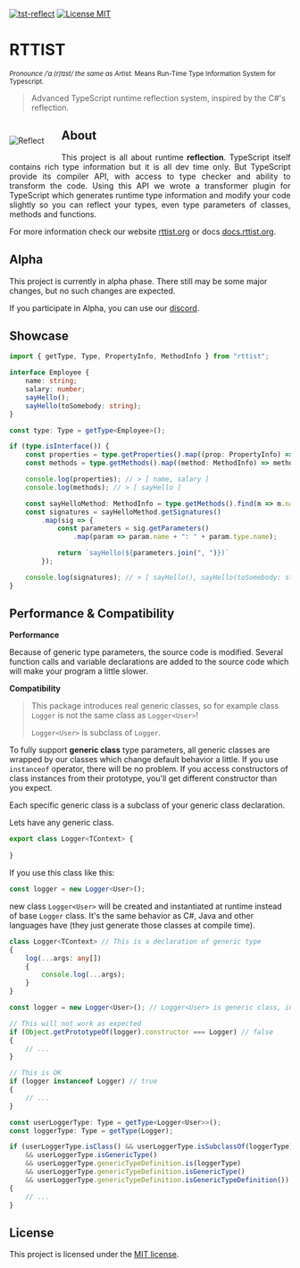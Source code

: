 <script>
setPagination(
    undefined,
    "/en/getting-started/installation"
);
</script>

[![tst-reflect](https://img.shields.io/npm/v/rttist.svg?color=brightgreen&style=flat-square&logo=npm&label=rttist)](https://www.npmjs.com/package/rttist)
[![License MIT](https://img.shields.io/badge/License-MIT-brightgreen?style=flat-square)](https://opensource.org/licenses/MIT)

<!-- ![Code coverage](docs/_images/coverage-badge.svg) -->

# RTTIST
<sup><i>Pronounce /ˈɑː(r)tɪst/ the same as Artist.</i> Means Run-Time Type Information System for Typescript.</sup>

> Advanced TypeScript runtime reflection system, inspired by the C#'s reflection.


<img src="/_images/logo-mark.png" alt="Reflect" align="left" style="padding: 2em 2em 2em 0;">


## About
<p style="text-align: justify">
This project is all about runtime <strong>reflection</strong>. 
TypeScript itself contains rich type information but it is all dev time only. 
But TypeScript provide its compiler API, with access to type checker and ability to transform the code. 
Using this API we wrote a transformer plugin for TypeScript which generates runtime type information 
and modify your code slightly so you can reflect your types, even type parameters of classes, methods and functions.
</p>

<p style="clear: both;"></p>

For more information check our website [rttist.org](https://rttist.org) or docs [docs.rttist.org](https://docs.rttist.org).


## Alpha
This project is currently in alpha phase.
There still may be some major changes, but no such changes are expected.

If you participate in Alpha, you can use our [discord](https://discord.gg/74qn6KPAUP).


## Showcase
[//]: # (TODO: List of StackBlitz examples)

```typescript
import { getType, Type, PropertyInfo, MethodInfo } from "rttist";

interface Employee {
    name: string;
    salary: number;
    sayHello();
    sayHello(toSomebody: string);
}

const type: Type = getType<Employee>();

if (type.isInterface()) {
    const properties = type.getProperties().map((prop: PropertyInfo) => prop.name);
    const methods = type.getMethods().map((method: MethodInfo) => method.name);

    console.log(properties); // > [ name, salary ]
    console.log(methods); // > [ sayHello ]

    const sayHelloMethod: MethodInfo = type.getMethods().find(m => m.name === "sayHello");
    const signatures = sayHelloMethod.getSignatures()
        .map(sig => {
            const parameters = sig.getParameters()
                .map(param => param.name + ": " + param.type.name);

            return `sayHello(${parameters.join(", ")})`
        });

    console.log(signatures); // > [ sayHello(), sayHello(toSomebody: string) ]
}
```

## Performance & Compatibility
**Performance**

Because of generic type parameters, the source code is modified. 
Several function calls and variable declarations are added to the source code which will make your program a little slower.

**Compatibility**

> This package introduces real generic classes, so for example class `Logger` is not the same class as `Logger<User>`!
> 
> `Logger<User>` is subclass of `Logger`.

To fully support **generic class** type parameters, all generic classes are wrapped by our classes which change default behavior a little.
If you use `instanceof` operator, there will be no problem. 
If you access constructors of class instances from their prototype, you'll get different constructor than you expect.

Each specific generic class is a subclass of your generic class declaration.

Lets have any generic class.
```typescript
export class Logger<TContext> {
	
}
```

If you use this class like this:
```typescript
const logger = new Logger<User>();
```
new class `Logger<User>` will be created and instantiated at runtime instead of base `Logger` class. 
It's the same behavior as C#, Java and other languages have (they just generate those classes at compile time).


```typescript
class Logger<TContext> // This is a declaration of generic type
{
	log(...args: any[])
	{
		console.log(...args);
	}
}

const logger = new Logger<User>(); // Logger<User> is generic class, inheriting from Logger<T> declaration

// This will not work as expected
if (Object.getPrototypeOf(logger).constructor === Logger) // false
{
	// ...
}

// This is OK
if (logger instanceof Logger) // true
{
	// ...
}

const userLoggerType: Type = getType<Logger<User>>();
const loggerType: Type = getType(Logger);

if (userLoggerType.isClass() && userLoggerType.isSubclassOf(loggerType)
	&& userLoggerType.isGenericType()
	&& userLoggerType.genericTypeDefinition.is(loggerType)
	&& userLoggerType.genericTypeDefinition.isGenericType()
	&& userLoggerType.genericTypeDefinition.isGenericTypeDefinition()) // true
{
	// ...
}
```


## License
This project is licensed under the [MIT license](./LICENSE).
